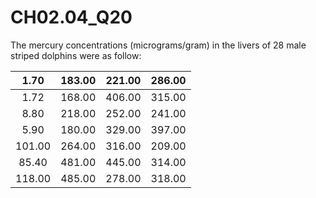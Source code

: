 # CH02.04_Q20 #
The mercury concentrations (micrograms/gram) in the livers of 28 male striped dolphins were as follow:

| 1.70 | 183.00 | 221.00 | 286.00 |
|:----:|:------:|:------:|:------:|
| 1.72 | 168.00 | 406.00 | 315.00 |
| 8.80 | 218.00 | 252.00 | 241.00 |
| 5.90 | 180.00 | 329.00 | 397.00 |
|101.00 | 264.00 | 316.00 | 209.00 |
|85.40 | 481.00 | 445.00 | 314.00 |
|118.00 | 485.00 | 278.00 | 318.00 |

